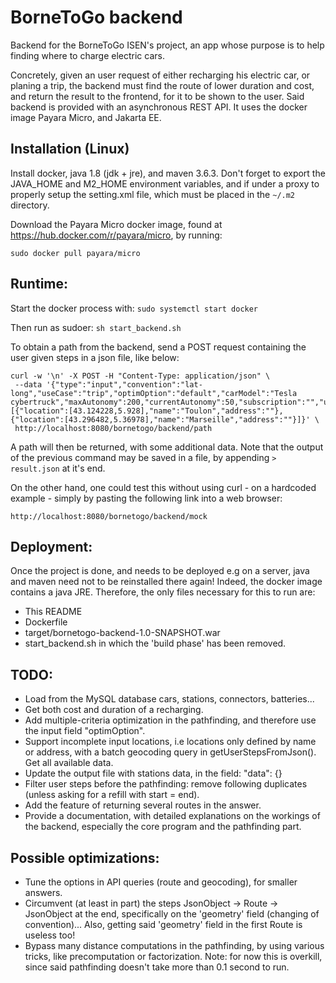 # BorneToGo backend

Backend for the BorneToGo ISEN's project, an app whose purpose is to help finding where to charge electric cars.

Concretely, given an user request of either recharging his electric car, or planing a trip, the backend must find the route of lower duration and cost, and return the result to the frontend, for it to be shown to the user. Said backend is provided with an asynchronous REST API. It uses the docker image Payara Micro, and Jakarta EE.


## Installation (Linux)

Install docker, java 1.8 (jdk + jre), and maven 3.6.3. Don't forget to export the JAVA_HOME and M2_HOME environment variables, and if under a proxy to properly setup the setting.xml file, which must be placed in the ```~/.m2``` directory.

Download the Payara Micro docker image, found at <https://hub.docker.com/r/payara/micro>, by running:

```
sudo docker pull payara/micro
```


## Runtime:

Start the docker process with: ```sudo systemctl start docker```

Then run as sudoer: ```sh start_backend.sh ```

To obtain a path from the backend, send a POST request containing the user given steps in a json file, like below:

```
curl -w '\n' -X POST -H "Content-Type: application/json" \
 --data '{"type":"input","convention":"lat-long","useCase":"trip","optimOption":"default","carModel":"Tesla cybertruck","maxAutonomy":200,"currentAutonomy":50,"subscription":"","userSteps":[{"location":[43.124228,5.928],"name":"Toulon","address":""},{"location":[43.296482,5.36978],"name":"Marseille","address":""}]}' \
 http://localhost:8080/bornetogo/backend/path
```

A path will then be returned, with some additional data. Note that the output of the previous command may be saved in a file, by appending ``` > result.json ``` at it's end.

On the other hand, one could test this without using curl - on a hardcoded example - simply by pasting the following link into a web browser:

```
http://localhost:8080/bornetogo/backend/mock
```


## Deployment:

Once the project is done, and needs to be deployed e.g on a server, java and maven need not to be reinstalled there again! Indeed, the docker image contains a java JRE. Therefore, the only files necessary for this to run are:

- This README
- Dockerfile
- target/bornetogo-backend-1.0-SNAPSHOT.war
- start_backend.sh in which the 'build phase' has been removed.


## TODO:

- Load from the MySQL database cars, stations, connectors, batteries...
- Get both cost and duration of a recharging.
- Add multiple-criteria optimization in the pathfinding, and therefore use the input field "optimOption".
- Support incomplete input locations, i.e locations only defined by name or address, with a batch geocoding query in getUserStepsFromJson(). Get all available data.
- Update the output file with stations data, in the field: "data": {}
- Filter user steps before the pathfinding: remove following duplicates (unless asking for a refill with start = end).
- Add the feature of returning several routes in the answer.
- Provide a documentation, with detailed explanations on the workings of the backend, especially the core program and the pathfinding part.


## Possible optimizations:

- Tune the options in API queries (route and geocoding), for smaller answers.
- Circumvent (at least in part) the steps JsonObject -> Route -> JsonObject at the end, specifically on the 'geometry' field (changing of convention)... Also, getting said 'geometry' field in the first Route is useless too!
- Bypass many distance computations in the pathfinding, by using various tricks, like precomputation or factorization. Note: for now this is overkill, since said pathfinding doesn't take more than 0.1 second to run.
